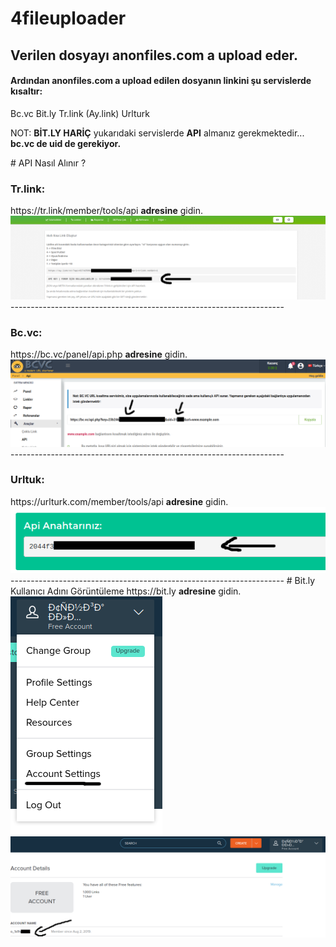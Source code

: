 # 4fileuploader
<html>
  <h2>Verilen dosyayı <strong>anonfiles.com</strong> a upload eder.</h2>
  <h4>Ardından <strong>anonfiles.com</strong> a upload edilen dosyanın linkini şu servislerde kısaltır:</h4>

  Bc.vc
  Bit.ly
  Tr.link (Ay.link)
  Urlturk

  NOT: <strong>BİT.LY HARİÇ</strong> yukarıdaki servislerde <strong>API</strong> almanız gerekmektedir... <strong>bc.vc de uid de gerekiyor.</strong>
</html>
# API Nasıl Alınır ?
<html>
  <h3><strong>Tr.link:</strong></h3>
  https://tr.link/member/tools/api <strong>adresine</strong> gidin.
  <img src=https://github.com/4lp3r/4fileuploader/blob/master/trlink.png></img>
  --------------------------------------------------------------------
  <h3><strong>Bc.vc:</strong></h3>
  https://bc.vc/panel/api.php <strong>adresine</strong> gidin.
  <img src=https://github.com/4lp3r/4fileuploader/blob/master/bcvc.png></img>
  --------------------------------------------------------------------
  <h3><strong>Urltuk:</strong></h3>
  https://urlturk.com/member/tools/api <strong>adresine</strong> gidin.
  <img src=https://github.com/4lp3r/4fileuploader/blob/master/urlturk.png></img>
  --------------------------------------------------------------------
</html>
# Bit.ly Kullanıcı Adını Görüntüleme
<html>
  https://bit.ly <strong>adresine</strong> gidin.
  <br>
  <img src=https://github.com/4lp3r/4fileuploader/blob/master/bitly1.png></img>
  <br>
  <img src=https://github.com/4lp3r/4fileuploader/blob/master/bitly2.png></img>
</html>
